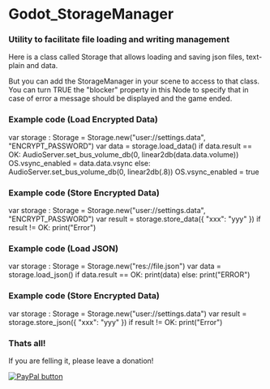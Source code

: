 # Godot_StorageManager
### Utility to facilitate file loading and writing management
Here is a class called Storage that allows loading and saving json files, text-plain and data.

But you can add the StorageManager in your scene to access to that class.
You can turn TRUE the "blocker" property in this Node to specify that in case of error a message should be displayed and the game ended.

### Example code (Load Encrypted Data)

var storage : Storage = Storage.new("user://settings.data", "ENCRYPT_PASSWORD")
var data = storage.load_data()
if data.result == OK:
	AudioServer.set_bus_volume_db(0, linear2db(data.data.volume))
	OS.vsync_enabled = data.data.vsync
else:
	AudioServer.set_bus_volume_db(0, linear2db(.8))
	OS.vsync_enabled = true

### Example code (Store Encrypted Data)

var storage : Storage = Storage.new("user://settings.data", "ENCRYPT_PASSWORD")
var result = storage.store_data({ "xxx": "yyy" })
if result != OK: print("Error")

### Example code (Load JSON)

var storage : Storage = Storage.new("res://file.json")
var data = storage.load_json()
if data.result == OK:
	print(data)
else:
	print("ERROR")

### Example code (Store Encrypted Data)

var storage : Storage = Storage.new("user://settings.data")
var result = storage.store_json({ "xxx": "yyy" })
if result != OK: print("Error")


### Thats all!
If you are felling it, please leave a donation!

[![PayPal button](https://www.paypalobjects.com/en_US/i/btn/btn_donate_LG.gif)](https://www.paypal.me/davidkbd)



